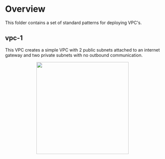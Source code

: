 # Overview

This folder contains a set of standard patterns for deploying VPC's.

## vpc-1

This VPC creates a simple VPC with 2 public subnets attached to an internet gateway and two private subnets with no outbound communication.

<p align="center">
  <img width="300" src="https://github.com/charliejllewellyn/aws-shared-demo-cf-templates/blob/master/vpc/images/vpc-1.png">
</p>
